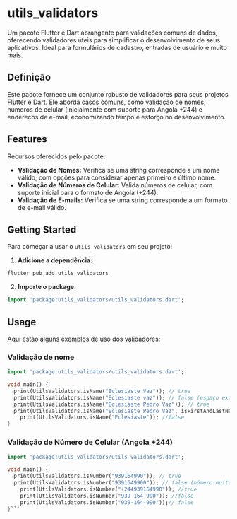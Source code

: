 # utils_validators

Um pacote Flutter e Dart abrangente para validações comuns de dados, oferecendo validadores úteis para simplificar o desenvolvimento de seus aplicativos. Ideal para formulários de cadastro, entradas de usuário e muito mais.

## Definição

Este pacote fornece um conjunto robusto de validadores para seus projetos Flutter e Dart. Ele aborda casos comuns, como validação de nomes, números de celular (inicialmente com suporte para Angola +244) e endereços de e-mail, economizando tempo e esforço no desenvolvimento.

## Features

Recursos oferecidos pelo pacote:

*   **Validação de Nomes:** Verifica se uma string corresponde a um nome válido, com opções para considerar apenas primeiro e último nome.
*   **Validação de Números de Celular:** Valida números de celular, com suporte inicial para o formato de Angola (+244).
*   **Validação de E-mails:** Verifica se uma string corresponde a um formato de e-mail válido.

## Getting Started

Para começar a usar o `utils_validators` em seu projeto:

1.  **Adicione a dependência:**

```bash
flutter pub add utils_validators
```

2.  **Importe o package:**

````dart
import 'package:utils_validators/utils_validators.dart';
````
## Usage

Aqui estão alguns exemplos de uso dos validadores:

### Validação de nome

```dart
import 'package:utils_validators/utils_validators.dart';

void main() {
  print(UtilsValidators.isName("Eclesiaste Vaz")); // true
  print(UtilsValidators.isName("Eclesiaste vaz")); // false (espaço extra no meio)
  print(UtilsValidators.isName("Eclesiaste Pedro Vaz")); // true
  print(UtilsValidators.isName("Eclesiaste Pedro Vaz", isFirstAndLastName: true)); // true (valida apenas primeiro e último nome)
    print(UtilsValidators.isName("Eclesiaste")); //false
}
```

### Validação de Número de Celular (Angola +244)
```dart
import 'package:utils_validators/utils_validators.dart';

void main() {
  print(UtilsValidators.isNumber("939164990")); // true
  print(UtilsValidators.isNumber("9391649900")); // false (número muito longo)
    print(UtilsValidators.isNumber("+244939164990")); //true
    print(UtilsValidators.isNumber("939 164 990")); //false
    print(UtilsValidators.isNumber("939-164-990"));// false
}```
